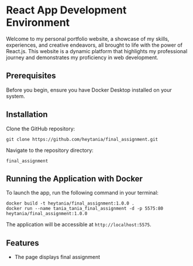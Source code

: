 # React App Development Environment

Welcome to my personal portfolio website, a showcase of my skills, experiences, and creative endeavors, all brought to life with the power of React.js. This website is a dynamic platform that highlights my professional journey and demonstrates my proficiency in web development.

## Prerequisites

Before you begin, ensure you have Docker Desktop installed on your system.

## Installation

Clone the GitHub repository:

```
git clone https://github.com/heytania/final_assignment.git
```

Navigate to the repository directory:

```
final_assignment
```

## Running the Application with Docker

To launch the app, run the following command in your terminal:

```
docker build -t heytania/final_assignment:1.0.0 .
docker run --name tania_tania_final_assignment -d -p 5575:80 heytania/final_assignment:1.0.0
```

The application will be accessible at `http://localhost:5575`.

## Features

- The page displays final assignment

